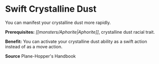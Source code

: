 ﻿---
cssclass: [feats]

---
# Swift Crystalline Dust

You can manifest your crystalline dust more rapidly.

**Prerequisites:** _[[monsters/Aphorite|Aphorite]]_, crystalline dust racial trait.

**Benefit:** You can activate your crystalline dust ability as a swift action instead of as a move action.

**Source** Plane-Hopper's Handbook